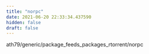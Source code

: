 ```yaml
---
title: "norpc"
date: 2021-06-20 22:33:34.437590
hidden: false
draft: false
---
```


ath79/generic/package_feeds_packages_rtorrent/norpc

